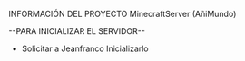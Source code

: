 INFORMACIÓN DEL PROYECTO MinecraftServer (AñiMundo)

--PARA INICIALIZAR EL SERVIDOR--
- Solicitar a Jeanfranco Inicializarlo
